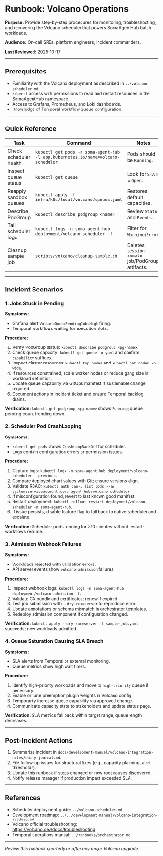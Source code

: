 # Runbook: Volcano Operations

**Purpose:** Provide step-by-step procedures for monitoring, troubleshooting, and recovering the Volcano scheduler that powers SomaAgentHub batch workloads.

**Audience:** On-call SREs, platform engineers, incident commanders.

**Last Reviewed:** 2025-10-17

---

## Prerequisites

- Familiarity with the Volcano deployment as described in `../volcano-scheduler.md`.
- `kubectl` access with permissions to read and restart resources in the SomaAgentHub namespace.
- Access to Grafana, Prometheus, and Loki dashboards.
- Knowledge of Temporal workflow queue configuration.

---

## Quick Reference

| Task | Command | Notes |
|------|---------|-------|
| Check scheduler health | `kubectl get pods -n soma-agent-hub -l app.kubernetes.io/name=volcano-scheduler` | Pods should be `Running`. |
| Inspect queue status | `kubectl get queue` | Look for `STATE` = `Open`. |
| Reapply sandbox queues | `kubectl apply -f infra/k8s/local/volcano/queues.yaml` | Restores default capacities. |
| Describe PodGroup | `kubectl describe podgroup <name>` | Review `Status` and `Events`. |
| Tail scheduler logs | `kubectl logs -n soma-agent-hub deployment/volcano-scheduler -f` | Filter for `Warning`/`Error`. |
| Cleanup sample job | `scripts/volcano/cleanup-sample.sh` | Deletes `session-sample` job/PodGroup artifacts. |

---

## Incident Scenarios

### 1. Jobs Stuck in Pending

**Symptoms:**
- Grafana alert `VolcanoQueuePendingJobsHigh` firing.
- Temporal workflows waiting for execution slots.

**Procedure:**
1. Verify PodGroup status: `kubectl describe podgroup <pg-name>`.
2. Check queue capacity: `kubectl get queue -o yaml` and confirm `capability` suffices.
3. Inspect cluster resources: `kubectl top nodes` and `kubectl get nodes -o wide`.
4. If resources constrained, scale worker nodes or reduce gang size in workload definition.
5. Update queue capability via GitOps manifest if sustainable change required.
6. Document actions in incident ticket and ensure Temporal backlog drains.

**Verification:** `kubectl get podgroup <pg-name>` shows `Running`; queue pending count trending down.

### 2. Scheduler Pod CrashLooping

**Symptoms:**
- `kubectl get pods` shows `CrashLoopBackOff` for scheduler.
- Logs contain configuration errors or permission issues.

**Procedure:**
1. Capture logs: `kubectl logs -n soma-agent-hub deployment/volcano-scheduler --previous`.
2. Compare deployed chart values with Git; ensure versions align.
3. Validate RBAC: `kubectl auth can-i list pods --as system:serviceaccount:soma-agent-hub:volcano-scheduler`.
4. If misconfiguration found, revert to last known good manifest.
5. Restart deployment: `kubectl rollout restart deployment/volcano-scheduler -n soma-agent-hub`.
6. If issue persists, disable feature flag to fall back to native scheduler and escalate.

**Verification:** Scheduler pods running for >10 minutes without restart; workflows resume.

### 3. Admission Webhook Failures

**Symptoms:**
- Workloads rejected with validation errors.
- API server events show `volcano-admission` failures.

**Procedure:**
1. Inspect webhook logs: `kubectl logs -n soma-agent-hub deployment/volcano-admission -f`.
2. Validate CA bundle and certificates; renew if expired.
3. Test job submission with `--dry-run=server` to reproduce error.
4. Update annotations or schema mismatch in orchestrator templates.
5. Redeploy admission component if configuration changed.

**Verification:** `kubectl apply --dry-run=server -f sample-job.yaml` succeeds; new workloads admitted.

### 4. Queue Saturation Causing SLA Breach

**Symptoms:**
- SLA alerts from Temporal or external monitoring.
- Queue metrics show high wait times.

**Procedure:**
1. Identify high-priority workloads and move to `high-priority` queue if necessary.
2. Enable or tune preemption plugin weights in Volcano config.
3. Temporarily increase queue capability via approved change.
4. Communicate capacity state to stakeholders and update status page.

**Verification:** SLA metrics fall back within target range; queue length decreases.

---

## Post-Incident Actions

1. Summarize incident in `docs/development-manual/volcano-integration-notes/daily-journal.md`.
2. File follow-up issues for structural fixes (e.g., capacity planning, alert thresholds).
3. Update this runbook if steps changed or new root causes discovered.
4. Notify release manager if production impact exceeded SLA.

---

## References

- Scheduler deployment guide: `../volcano-scheduler.md`
- Development roadmap: `../../development-manual/volcano-integration-roadmap.md`
- Volcano official troubleshooting: https://volcano.dev/docs/troubleshooting
- Temporal operations manual: `../runbooks/orchestrator.md`

---

*Review this runbook quarterly or after any major Volcano upgrade.*
